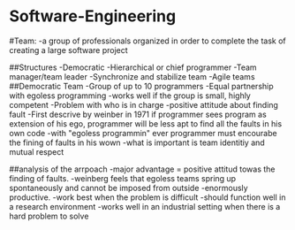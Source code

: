 # Software-Engineering

#Team:
-a group of professionals organized in order to complete the task of creating a large software project

  ##Structures
    -Democratic 
    -Hierarchical or chief programmer
    -Team manager/team leader 
    -Synchronize and stabilize team
    -Agile teams
  ##Democratic Team
    -Group of up to 10 programmers
    -Equal partnership with egoless programming
    -works well if the group is small, highly competent
    -Problem with who is in charge
    -positive attitude about finding fault
    -First descrive by weinber in 1971
    if programmer sees program as extension of his ego, programmer will be less apt to find all the faults in his own code
    -with "egoless programmin" ever programmer must encourabe the fining of faults in his wown
    -what is important is team identitiy and mutual respect
    
    
##analysis of the arrpoach
    -major advantage = positive attitud towas the finding of faults.
    -weinberg feels that egoless teams spring up spontaneously and cannot be imposed from outside
    -enormously productive.
    -work best when the problem is difficult
    -should function well in a research environment
    -works well in an industrial setting when there is a hard problem to solve
